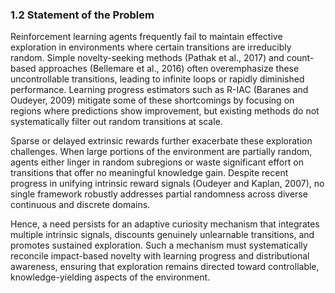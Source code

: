 ### 1.2 Statement of the Problem

Reinforcement learning agents frequently fail to maintain effective exploration in environments where certain transitions are irreducibly random. Simple novelty-seeking methods (Pathak et al., 2017) and count-based approaches (Bellemare et al., 2016) often overemphasize these uncontrollable transitions, leading to infinite loops or rapidly diminished performance. Learning progress estimators such as R-IAC (Baranes and Oudeyer, 2009) mitigate some of these shortcomings by focusing on regions where predictions show improvement, but existing methods do not systematically filter out random transitions at scale.  

Sparse or delayed extrinsic rewards further exacerbate these exploration challenges. When large portions of the environment are partially random, agents either linger in random subregions or waste significant effort on transitions that offer no meaningful knowledge gain. Despite recent progress in unifying intrinsic reward signals (Oudeyer and Kaplan, 2007), no single framework robustly addresses partial randomness across diverse continuous and discrete domains.  

Hence, a need persists for an adaptive curiosity mechanism that integrates multiple intrinsic signals, discounts genuinely unlearnable transitions, and promotes sustained exploration. Such a mechanism must systematically reconcile impact-based novelty with learning progress and distributional awareness, ensuring that exploration remains directed toward controllable, knowledge-yielding aspects of the environment.
